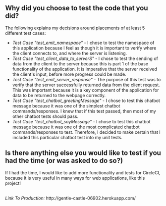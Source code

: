 ## Why did you choose to test the code that you did?
The following explains my decisions around placements of at least 5 different test cases:
<ul>
  <li><em>Test Case "test_emit_namespace"</em> - I chose to test the namespace of this application because I feel as though it is important to verify where the client connects to, and where the server is listening. </li>
  <li><em>Test Case "test_client_data_to_serverS"</em> - I chose to test the sending of data from the client to the server because this is part 1 of the base functionality of the application. It is imperative that the server received the client's input, before more progress could be made. </li>
  <li><em>Test Case "test_emit_server_response"</em> - The purpose of this test was to verify that the server successfully returned data from the client request. This was important because it is a key component of the application for data to be returned to the webpage correctly.</li>
  <li><em>Test Case "test_chatbot_greetingMessage"</em> - I chose to test this chatbot message because it was one of the simplest chatbot commands/responses. I knew that if this test passed, then most of my other chatbot tests should pass. </li>
  <li><em>Test Case "test_chatbot_sayMessage"</em> - I chose to test this chatbot message because it was one of the most complicated chatbot commands/responses to test. Therefore, I decided to make certain that I included this particular chatbot test into my unit tests.</li>
</ul>

## Is there anything else you would like to test if you had the time (or was asked to do so?)
If I had the time, I would like to add more functionality and tests for CircleCI, because it is very useful in many ways for web applications, like this project! 

<br>
<em> Link To Production: </em> http://gentle-castle-06902.herokuapp.com/
